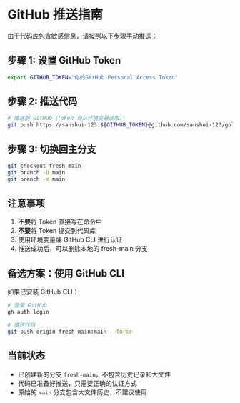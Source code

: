 # GitHub 推送指南

由于代码库包含敏感信息，请按照以下步骤手动推送：

## 步骤 1: 设置 GitHub Token

```bash
export GITHUB_TOKEN="你的GitHub Personal Access Token"
```

## 步骤 2: 推送代码

```bash
# 推送到 GitHub（Token 会从环境变量读取）
git push https://sanshui-123:${GITHUB_TOKEN}@github.com/sanshui-123/golf-scraper.git fresh-main:main --force
```

## 步骤 3: 切换回主分支

```bash
git checkout fresh-main
git branch -D main
git branch -m main
```

## 注意事项

1. **不要**将 Token 直接写在命令中
2. **不要**将 Token 提交到代码库
3. 使用环境变量或 GitHub CLI 进行认证
4. 推送成功后，可以删除本地的 fresh-main 分支

## 备选方案：使用 GitHub CLI

如果已安装 GitHub CLI：

```bash
# 登录 GitHub
gh auth login

# 推送代码
git push origin fresh-main:main --force
```

## 当前状态

- 已创建新的分支 `fresh-main`，不包含历史记录和大文件
- 代码已准备好推送，只需要正确的认证方式
- 原始的 `main` 分支包含大文件历史，不建议使用